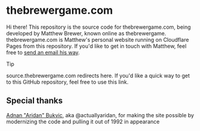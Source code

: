 # thebrewergame.com

Hi there! This repository is the source code for thebrewergame.com, being developed by Matthew Brewer, known online as thebrewergame. thebrewergame.com is Matthew's personal website running on Cloudflare Pages from this repository. If you'd like to get in touch with Matthew, feel free to [send an email his way](mailto:hello@thebrewergame.com).

> [!TIP]
> source.thebrewergame.com redirects here. If you'd like a quick way to get to this GitHub repository, feel free to use this link.

## Special thanks

[Adnan "Aridan" Bukvic](https://aridan.net/), aka @actuallyaridan, for making the site possible by modernizing the code and pulling it out of 1992 in appearance
